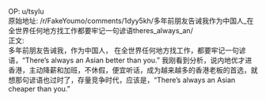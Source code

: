 
OP: u/tsylu  
原始地址: /r/FakeYoumo/comments/1dyy5kh/多年前朋友告诫我作为中国人_在全世界任何地方找工作都要牢记一句谚语theres_always_an/  
正文:  
多年前朋友告诫我，作为中国人， 在全世界任何地方找工作，都要牢记一句谚语，“There’s always an Asian better than you.” 我刚看到分析，说内地优才进香港，主动降薪和加班，不休假，便宜听话，成为越来越多的香港老板的首选，就想那句谚语也过时了，存量竞争时代，应该是，“There’s always an Asian cheaper than you.”  

